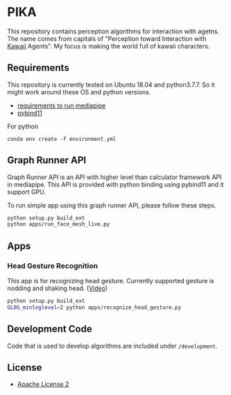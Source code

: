 # PIKA
This repository contains perception algorithms for interaction with agetns.
The name comes from capitals of "Perception toward Interaction with [Kawaii](https://en.wikipedia.org/wiki/Kawaii) Agents". My focus is making the world full of kawaii characters.

## Requirements
This repository is currently tested on Ubuntu 18.04 and python3.7.7.
So it might work around these OS and python versions.

* [requirements to run mediapipe](https://google.github.io/mediapipe/getting_started/install)
* [pybind11](https://pybind11.readthedocs.io/en/stable/basics.html)

For python
```
conda env create -f environment.yml
```

## Graph Runner API
Graph Runner API is an API with higher level than calculator framework API in mediapipe.
This API is provided with python binding using pybind11 and it support GPU.

To run simple app using this graph runner API, please follow these steps.

```sh
python setup.py build_ext
python apps/run_face_mesh_live.py
```

## Apps
### Head Gesture Recognition
This app is for recognizing head gesture.
Currently supported gesture is nodding and shaking head. ([Video](https://www.youtube.com/watch?v=PshPSOAfv0E))

```sh                                
python setup.py build_ext
GLOG_minloglevel=2 python apps/recognize_head_gesture.py
```

## Development Code
Code that is used to develop algorithms are included under `/development`.

## License
* [Apache License 2](https://www.apache.org/licenses/LICENSE-2.0)